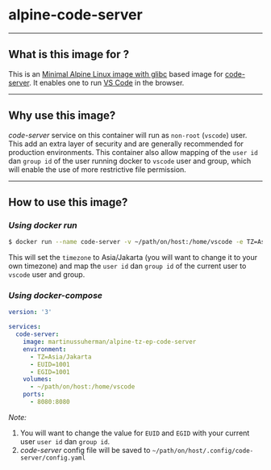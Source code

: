 # alpine-code-server


---

## What is this image for ?

This is an [Minimal Alpine Linux image with glibc](https://hub.docker.com/r/jeanblanchard/alpine-glibc) based image for [code-server](https://github.com/cdr/code-server/). It enables one to run [VS Code](https://code.visualstudio.com/) in the browser.

---

## Why use this image?

*code-server* service on this container will run as `non-root` (`vscode`) user. This add an extra layer of security and are generally recommended for production environments. This container also allow mapping of the `user id` dan `group id` of the user running docker to `vscode` user and group, which will enable the use of more restrictive file permission.

---

## How to use this image?

### *Using docker run*

```bash
$ docker run --name code-server -v ~/path/on/host:/home/vscode -e TZ=Asia/Jakarta -e EUID=$(id -u) -e EGID=$(id -g) -p 8080:8080 martinussuherman/alpine-tz-ep-code-server
```
This will set the `timezone` to Asia/Jakarta (you will want to change it to your own timezone) and map the `user id` dan `group id` of the current user to `vscode` user and group.

### *Using docker-compose*

```yaml
version: '3'

services:
  code-server:
    image: martinussuherman/alpine-tz-ep-code-server
    environment:
      - TZ=Asia/Jakarta
      - EUID=1001
      - EGID=1001
    volumes:
      - ~/path/on/host:/home/vscode
    ports:
      - 8080:8080

```

*Note:*
1. You will want to change the value for `EUID` and `EGID` with your current user `user id` dan `group id`.
2. *code-server* config file will be saved to `~/path/on/host/.config/code-server/config.yaml`
